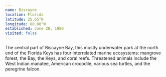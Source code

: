 ```yaml
---
name: Biscayne
location: Florida
latitude: 25.65°N
longitude: 80.08°W
established: June 28, 1980
visited: false
---
```


The central part of Biscayne Bay, this mostly underwater park at the north end of the Florida Keys has four interrelated marine ecosystems: mangrove forest, the Bay, the Keys, and coral reefs. Threatened animals include the West Indian manatee, American crocodile, various sea turtles, and the peregrine falcon.
